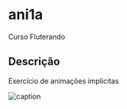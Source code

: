 # ani1a

Curso Fluterando

## Descrição

Exercício de animações implicitas

![caption](https://github.com/ccastroelo/fluterando_ani2a/blob/main/ani2a.gif)
